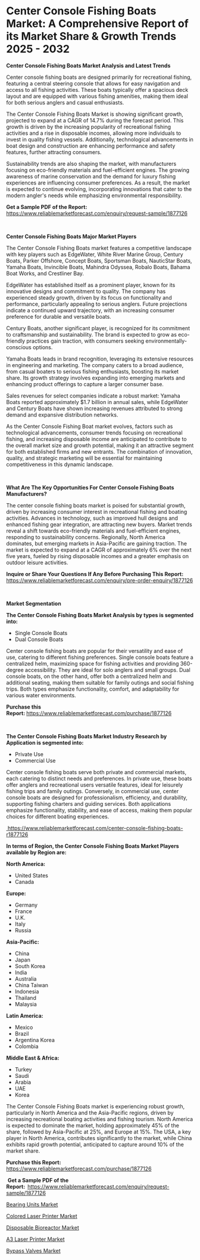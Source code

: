 <p><h1>Center Console Fishing Boats Market: A Comprehensive Report of its Market Share & Growth Trends 2025 - 2032</h1></p><p><strong>Center Console Fishing Boats Market Analysis and Latest Trends</strong></p>
<p><p>Center console fishing boats are designed primarily for recreational fishing, featuring a central steering console that allows for easy navigation and access to all fishing activities. These boats typically offer a spacious deck layout and are equipped with various fishing amenities, making them ideal for both serious anglers and casual enthusiasts. </p><p>The Center Console Fishing Boats Market is showing significant growth, projected to expand at a CAGR of 14.7% during the forecast period. This growth is driven by the increasing popularity of recreational fishing activities and a rise in disposable incomes, allowing more individuals to invest in quality fishing vessels. Additionally, technological advancements in boat design and construction are enhancing performance and safety features, further attracting consumers. </p><p>Sustainability trends are also shaping the market, with manufacturers focusing on eco-friendly materials and fuel-efficient engines. The growing awareness of marine conservation and the demand for luxury fishing experiences are influencing consumer preferences. As a result, the market is expected to continue evolving, incorporating innovations that cater to the modern angler's needs while emphasizing environmental responsibility.</p></p>
<p><strong>Get a Sample PDF of the Report:&nbsp;</strong> <a href="https://www.reliablemarketforecast.com/enquiry/request-sample/1877126?utm_campaign=1885&utm_medium=2&utm_source=Github&utm_content=ia&utm_term=10042025&utm_id=center-console-fishing-boats">https://www.reliablemarketforecast.com/enquiry/request-sample/1877126</a></p>
<p>&nbsp;</p>
<p><strong>Center Console Fishing Boats Major Market Players</strong></p>
<p><p>The Center Console Fishing Boats market features a competitive landscape with key players such as EdgeWater, White River Marine Group, Century Boats, Parker Offshore, Concept Boats, Sportsman Boats, NauticStar Boats, Yamaha Boats, Invincible Boats, Mahindra Odyssea, Robalo Boats, Bahama Boat Works, and Crestliner Bay. </p><p>EdgeWater has established itself as a prominent player, known for its innovative designs and commitment to quality. The company has experienced steady growth, driven by its focus on functionality and performance, particularly appealing to serious anglers. Future projections indicate a continued upward trajectory, with an increasing consumer preference for durable and versatile boats.</p><p>Century Boats, another significant player, is recognized for its commitment to craftsmanship and sustainability. The brand is expected to grow as eco-friendly practices gain traction, with consumers seeking environmentally-conscious options.</p><p>Yamaha Boats leads in brand recognition, leveraging its extensive resources in engineering and marketing. The company caters to a broad audience, from casual boaters to serious fishing enthusiasts, boosting its market share. Its growth strategy involves expanding into emerging markets and enhancing product offerings to capture a larger consumer base.</p><p>Sales revenues for select companies indicate a robust market: Yamaha Boats reported approximately $1.7 billion in annual sales, while EdgeWater and Century Boats have shown increasing revenues attributed to strong demand and expansive distribution networks.</p><p>As the Center Console Fishing Boat market evolves, factors such as technological advancements, consumer trends focusing on recreational fishing, and increasing disposable income are anticipated to contribute to the overall market size and growth potential, making it an attractive segment for both established firms and new entrants. The combination of innovation, quality, and strategic marketing will be essential for maintaining competitiveness in this dynamic landscape.</p></p>
<p>&nbsp;</p>
<p><strong>What Are The Key Opportunities For Center Console Fishing Boats Manufacturers?</strong></p>
<p><p>The center console fishing boats market is poised for substantial growth, driven by increasing consumer interest in recreational fishing and boating activities. Advances in technology, such as improved hull designs and enhanced fishing gear integration, are attracting new buyers. Market trends reveal a shift towards eco-friendly materials and fuel-efficient engines, responding to sustainability concerns. Regionally, North America dominates, but emerging markets in Asia-Pacific are gaining traction. The market is expected to expand at a CAGR of approximately 6% over the next five years, fueled by rising disposable incomes and a greater emphasis on outdoor leisure activities.</p></p>
<p><strong>Inquire or Share Your Questions If Any Before Purchasing This Report:</strong> <a href="https://www.reliablemarketforecast.com/enquiry/pre-order-enquiry/1877126?utm_campaign=1885&utm_medium=2&utm_source=Github&utm_content=ia&utm_term=10042025&utm_id=center-console-fishing-boats">https://www.reliablemarketforecast.com/enquiry/pre-order-enquiry/1877126</a></p>
<p>&nbsp;</p>
<p><strong>Market Segmentation</strong></p>
<p><strong>The Center Console Fishing Boats Market Analysis by types is segmented into:</strong></p>
<p><ul><li>Single Console Boats</li><li>Dual Console Boats</li></ul></p>
<p><p>Center console fishing boats are popular for their versatility and ease of use, catering to different fishing preferences. Single console boats feature a centralized helm, maximizing space for fishing activities and providing 360-degree accessibility. They are ideal for solo anglers and small groups. Dual console boats, on the other hand, offer both a centralized helm and additional seating, making them suitable for family outings and social fishing trips. Both types emphasize functionality, comfort, and adaptability for various water environments.</p></p>
<p><strong>Purchase this Report:&nbsp;</strong><a href="https://www.reliablemarketforecast.com/purchase/1877126?utm_campaign=1885&utm_medium=2&utm_source=Github&utm_content=ia&utm_term=10042025&utm_id=center-console-fishing-boats">https://www.reliablemarketforecast.com/purchase/1877126</a></p>
<p>&nbsp;</p>
<p><strong>The Center Console Fishing Boats Market Industry Research by Application is segmented into:</strong></p>
<p><ul><li>Private Use</li><li>Commercial Use</li></ul></p>
<p><p>Center console fishing boats serve both private and commercial markets, each catering to distinct needs and preferences. In private use, these boats offer anglers and recreational users versatile features, ideal for leisurely fishing trips and family outings. Conversely, in commercial use, center console boats are designed for professionalism, efficiency, and durability, supporting fishing charters and guiding services. Both applications emphasize functionality, stability, and ease of access, making them popular choices for different boating experiences.</p></p>
<p><a href="https://www.reliablemarketforecast.com/center-console-fishing-boats-r1877126?utm_campaign=1885&utm_medium=2&utm_source=Github&utm_content=ia&utm_term=10042025&utm_id=center-console-fishing-boats">&nbsp;https://www.reliablemarketforecast.com/center-console-fishing-boats-r1877126</a></p>
<p><strong>In terms of Region, the Center Console Fishing Boats Market Players available by Region are:</strong></p>
<p>
    <p> <strong> North America: </strong>
        <ul>
            <li>United States</li>
            <li>Canada</li>
        </ul>
        </p> 
    <p> <strong> Europe: </strong>
        <ul>
            <li>Germany</li>
            <li>France</li>
            <li>U.K.</li>
            <li>Italy</li>
            <li>Russia</li>
        </ul>
        </p> 
    <p> <strong> Asia-Pacific: </strong>
        <ul>
            <li>China</li>
            <li>Japan</li>
            <li>South Korea</li>
            <li>India</li>
            <li>Australia</li>
            <li>China Taiwan</li>
            <li>Indonesia</li>
            <li>Thailand</li>
            <li>Malaysia</li>
        </ul>
        </p> 
    <p> <strong> Latin America: </strong>
        <ul>
            <li>Mexico</li>
            <li>Brazil</li>
            <li>Argentina Korea</li>
            <li>Colombia</li>
        </ul>
        </p> 
    <p> <strong> Middle East & Africa: </strong>
        <ul>
            <li>Turkey</li>
            <li>Saudi</li>
            <li>Arabia</li>
            <li>UAE</li>
            <li>Korea</li>
        </ul>
    </p>
    </p>
<p><p>The Center Console Fishing Boats market is experiencing robust growth, particularly in North America and the Asia-Pacific regions, driven by increasing recreational boating activities and fishing tourism. North America is expected to dominate the market, holding approximately 45% of the share, followed by Asia-Pacific at 25%, and Europe at 15%. The USA, a key player in North America, contributes significantly to the market, while China exhibits rapid growth potential, anticipated to capture around 10% of the market share.</p></p>
<p><strong>Purchase this Report: </strong><a href="https://www.reliablemarketforecast.com/purchase/1877126?utm_campaign=1885&utm_medium=2&utm_source=Github&utm_content=ia&utm_term=10042025&utm_id=center-console-fishing-boats">https://www.reliablemarketforecast.com/purchase/1877126</a></p>
<p>&nbsp;<strong>Get a Sample PDF of the Report:&nbsp;&nbsp;</strong><a href="https://www.reliablemarketforecast.com/enquiry/request-sample/1877126?utm_campaign=1885&utm_medium=2&utm_source=Github&utm_content=ia&utm_term=10042025&utm_id=center-console-fishing-boats">https://www.reliablemarketforecast.com/enquiry/request-sample/1877126</a></p>
<p><strong></strong></p>
<p><p><a href="https://github.com/altafvaraswj/Market-Research-Report-List-1/blob/main/bearing-units-market.md?utm_campaign=1885&utm_medium=2&utm_source=Github&utm_content=ia&utm_term=10042025&utm_id=center-console-fishing-boats">Bearing Units Market</a></p><p><a href="https://github.com/rutupueyed/Market-Research-Report-List-1/blob/main/colored-laser-printer-market.md?utm_campaign=1885&utm_medium=2&utm_source=Github&utm_content=ia&utm_term=10042025&utm_id=center-console-fishing-boats">Colored Laser Printer Market</a></p><p><a href="https://github.com/burnicndole/Market-Research-Report-List-1/blob/main/disposable-bioreactor-market.md?utm_campaign=1885&utm_medium=2&utm_source=Github&utm_content=ia&utm_term=10042025&utm_id=center-console-fishing-boats">Disposable Bioreactor Market</a></p><p><a href="https://github.com/hurstsaqibyl/Market-Research-Report-List-1/blob/main/a3-laser-printer-market.md?utm_campaign=1885&utm_medium=2&utm_source=Github&utm_content=ia&utm_term=10042025&utm_id=center-console-fishing-boats">A3 Laser Printer Market</a></p><p><a href="https://github.com/paullsiskec4/Market-Research-Report-List-1/blob/main/bypass-valves-market.md?utm_campaign=1885&utm_medium=2&utm_source=Github&utm_content=ia&utm_term=10042025&utm_id=center-console-fishing-boats">Bypass Valves Market</a></p></p>